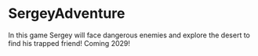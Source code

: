 # SergeyAdventure
In this game Sergey will face dangerous enemies and explore the desert to find his trapped friend!
Coming 2029!
